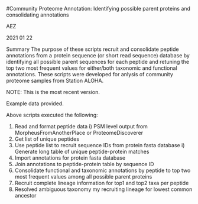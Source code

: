 #Community Proteome Annotation: Identifying possible parent proteins and consolidating annotations

AEZ

2021 01 22

Summary
The purpose of these scripts recruit and consolidate peptide annotations from a protein sequence (or short read sequence) database by identifying all possible parent sequences for each peptide and retuning the top two most frequent values for either/both taxonomic and functional annotations. These scripts were developed for anlysis of community proteome samples from Station ALOHA.

NOTE: This is the most recent version.

Example data provided.

Above scripts executed the following:
1. Read and format peptide data
  i) PSM level output from MorpheusFromAnotherPlace or ProteomeDiscoverer
2. Get list of unique peptides
3. Use peptide list to recruit sequence IDs from protein fasta database
  i) Generate long table of unique peptide-protein matches
4. Import annotations for protein fasta database
5. Join annotations to peptide-protein table by sequence ID
6. Consolidate functional and taxonomic annotations by peptide to top two most frequent values among all possible parent proteins
7. Recruit complete lineage information for top1 and top2 taxa per peptide
8. Resolved ambiguous taxonomy my recruiting lineage for lowest common ancestor

